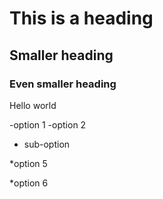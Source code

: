 # This is a heading

## Smaller heading

### Even smaller heading

Hello world

-option 1
-option 2
 - sub-option

 *option 5

 *option 6